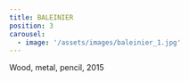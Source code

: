 ```yaml
---
title: BALEINIER
position: 3
carousel:
  - image: '/assets/images/baleinier_1.jpg'
---
```


Wood, metal, pencil, 2015